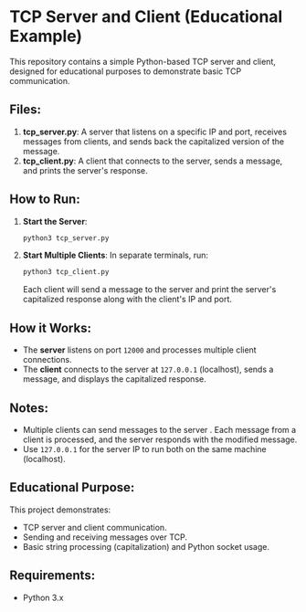 

# TCP Server and Client (Educational Example)

This repository contains a simple Python-based TCP server and client, designed for educational purposes to demonstrate basic TCP communication.

## Files:
1. **tcp_server.py**: A server that listens on a specific IP and port, receives messages from clients, and sends back the capitalized version of the message.
2. **tcp_client.py**: A client that connects to the server, sends a message, and prints the server's response.

## How to Run:
1. **Start the Server**:
   ```bash
   python3 tcp_server.py
   ```
2. **Start Multiple Clients**:
   In separate terminals, run:
   ```bash
   python3 tcp_client.py
   ```

   Each client will send a message to the server and print the server's capitalized response along with the client's IP and port.

## How it Works:
- The **server** listens on port `12000` and processes multiple client connections.
- The **client** connects to the server at `127.0.0.1` (localhost), sends a message, and displays the capitalized response.

## Notes:
- Multiple clients can send messages to the server . Each message from a client is processed, and the server responds with the modified message.
- Use `127.0.0.1` for the server IP to run both on the same machine (localhost).

## Educational Purpose:
This project demonstrates:
- TCP server and client communication.
- Sending and receiving messages over TCP.
- Basic string processing (capitalization) and Python socket usage.

## Requirements:
- Python 3.x
